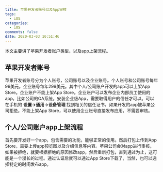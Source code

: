 ```yaml
---
title: 苹果开发者账号以及App审核
tags:
  - iOS
categories:
  - iOS
comments: false
date: 2020-03-03 10:51:46
---
```

本文主要讲了苹果开发者账户类型，以及app上架流程。
<!-- more -->

## 苹果开发者账号

苹果开发者账号分为个人账号，公司账号以及企业账号。个人账号和公司账号每年99美元，企业账号每年299美元。其中个人/公司账户开发的app可以上架App Store。企业账户不能上架App Store。企业账户可以发布企业内部员工使用的app，比如公司的OA系统。安装企业级App，需要取得用户的信任才可以。可以在手机的 **设置->通用->设备管理** 找到相关的信任证书。如果开发的app被苹果公司拒绝，不能上架App Store，可以使用企业账号直接发布应用，不需要审核。

## 个人/公司账户app上架流程
首先要开发好一个app，包含需要的功能，能够正常的使用。然后打包上传到App Store，需要上传app预览图以及介绍信息等内容。苹果公司会对app进行审核，如果被拒绝，就要根据拒绝的原因修改app，然后重新打包，直到通过为止，这可能是一个漫长的过程。通过认证后就可以通过App Store下载了，当然，也可以选择特定的时间发布app。

